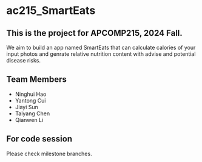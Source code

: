 # ac215_SmartEats

## This is the project for APCOMP215, 2024 Fall. 

We aim to build an app named SmartEats that can calculate calories of your input photos and genrate relative nutrition content with advise and potential disease risks.

## Team Members

- Ninghui Hao
- Yantong Cui
- Jiayi Sun
- Taiyang Chen
- Qianwen Li

## For code session
Please check milestone branches.
